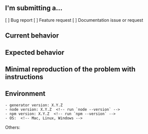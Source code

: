 <!--
PLEASE HELP US PROCESS GITHUB ISSUES FASTER BY PROVIDING THE FOLLOWING INFORMATION.

ISSUES MISSING IMPORTANT INFORMATION MAY BE CLOSED WITHOUT INVESTIGATION.
-->

## I'm submitting a...
<!-- Check one of the following options with "x" -->
[ ] Bug report  <!-- Please search GitHub for a similar issue or PR before submitting -->
[ ] Feature request
[ ] Documentation issue or request

## Current behavior
<!-- Describe how the issue manifests. -->


## Expected behavior
<!-- Describe what the desired behavior would be. -->


## Minimal reproduction of the problem with instructions
<!-- For bug reports please provide the *STEPS TO REPRODUCE* and if possible a *MINIMAL DEMO* of the problem -->


## Environment

```
- generator version: X.Y.Z
- node version: X.Y.Z  <!-- run `node --version` -->
- npm version: X.Y.Z  <!-- run `npm --version` -->
- OS:  <!-- Mac, Linux, Windows -->
```

Others:
<!-- Anything else relevant?  Operating system version, IDE, package manager, HTTP server, ... -->
